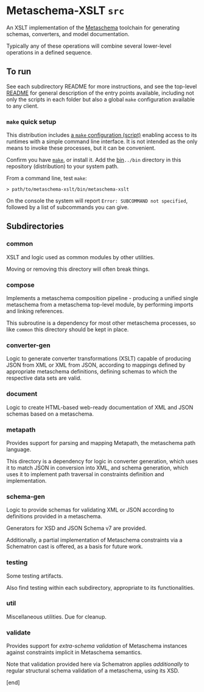 # Metaschema-XSLT `src`

An XSLT implementation of the [Metaschema](https://pages.nist.gov/metaschema) toolchain for generating schemas, converters, and model documentation.

Typically any of these operations will combine several lower-level operations in a defined sequence.

## To run

See each subdirectory README for more instructions, and see the top-level [README](../README.md) for general description of the entry points available, including not only the scripts in each folder but also a global `make` configuration available to any client.

### `make` quick setup

This distribution includes [a `make` configuration (script)](bin/metaschema-xslt) enabling access to its runtimes with a simple command line interface. It is not intended as the only means to invoke these processes, but it can be convenient.

Confirm you have [`make`](https://www.gnu.org/software/make/), or install it. Add the [bin](../bin)`../bin` directory in this repository (distribution) to your system path.

From a command line, test `make`:

```
> path/to/metaschema-xslt/bin/metaschema-xslt
```

On the console the system will report `Error: SUBCOMMAND not specified`, followed by a list of subcommands you can give.

## Subdirectories

### common

XSLT and logic used as common modules by other utilities.

Moving or removing this directory will often break things.

### compose

Implements a metaschema composition pipeline - producing a unified single metaschema from a metaschema top-level module, by performing imports and linking references.

This subroutine is a dependency for most other metaschema processes, so like `common` this directory should be kept in place.

### converter-gen

Logic to generate converter transformations (XSLT) capable of producing JSON from XML or XML from JSON, according to mappings defined by appropriate metaschema definitions, defining schemas to which the respective data sets are valid.

### document

Logic to create HTML-based web-ready documentation of XML and JSON schemas based on a metaschema.

### metapath

Provides support for parsing and mapping Metapath, the metaschema path language.

This directory is a dependency for logic in converter generation, which uses it to match JSON in conversion into XML, and schema generation, which uses it to implement path traversal in constraints definition and implementation. 

### schema-gen

Logic to provide schemas for validating XML or JSON according to definitions provided in a metaschema.

Generators for XSD and JSON Schema v7 are provided.

Additionally, a partial implementation of Metaschema constraints via a Schematron cast is offered, as a basis for future work.

### testing

Some testing artifacts.

Also find testing within each subdirectory, appropriate to its functionalities.

### util

Miscellaneous utilities. Due for cleanup.

### validate

Provides support for *extra-schema validation* of Metaschema instances against constraints implicit in Metaschema semantics.

Note that validation provided here via Schematron applies *additionally* to regular structural schema validation of a metaschema, using its XSD.

[end]
